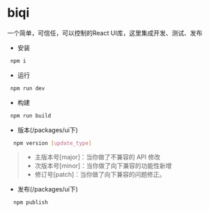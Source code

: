# biqi

一个简单，可信任，可以控制的React UI库，这里集成开发、测试、发布

* 安装

```bash
 npm i
```

* 运行

```bash
 npm run dev
```

* 构建

```bash
 npm run build
```

* 版本(/packages/ui下)

```bash
  npm version [update_type]
```

> * 主版本号[major]：当你做了不兼容的 API 修改
> * 次版本号[minor]：当你做了向下兼容的功能性新增
> * 修订号[patch]：当你做了向下兼容的问题修正。

* 发布(/packages/ui下)

```bash
  npm publish
```
